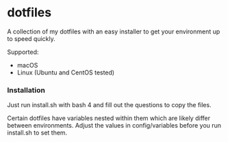 # dotfiles

A collection of my dotfiles with an easy installer to get your environment up to speed quickly.

Supported:

- macOS
- Linux (Ubuntu and CentOS tested)

### Installation
Just run install.sh with bash 4 and fill out the questions to copy the files.

Certain dotfiles have variables nested within them which are likely differ between environments. Adjust the values in config/variables before you run install.sh to set them.
